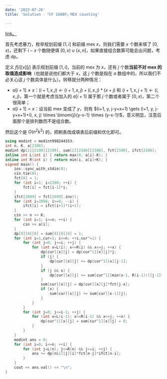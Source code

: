 ```yaml
---
date: '2022-07-26'
title: 'Solution -「CF 1608F」MEX counting'

---
```


[link。](https://codeforces.com/problemset/problem/1608/F)

首先考虑暴力，枚举规划前缀 $[1, i]$ 和前缀 mex $x$，则我们需要 $x$ 个数来填了 $[0, x)$，还剩下 $i-x$ 个数随便填 $[0, x) \cup (x, n]$，如果直接组合数算可能会出问题，考虑 dp。

定义 $f[i][x][j]$ 表示规划前缀 $[1, i]$，当前的 mex 为 $x$，还有 $j$ 个数**当前不对 mex 的取值造成影响**（也就是说他们都大于 $x$，这 $j$ 个数是指在 $a$ 数组中的，所以我们不必关心这 $j$ 个数具体是什么）。转移就分两种情况：

- $a[i+1] \neq x$：$(i+1, x, j) \gets (i+1, x, j)+(i, x, j)*(x+j)$ 和 $(i+1, x, j+1) \gets (i, x, j)$，第一个就是考虑当加入的 $a[i+1]$ 属于那 $j$ 个数或者属于 $[0, x)$，第二个很简单；
- $a[i+1] = x$：设当前 mex 变成了 $y$，则有 $(i+1, y, j-y+x+1) \gets (i+1, y, j-y+x+1)+(i, x, j) \times \binom{j}{y-x-1} \times (y-x-1)!$，意义明显，注意后面那个是排列数而不是组合数。

然后这个是 $O(n^2k^2)$ 的，把刷表改成填表后前缀和优化即可。

```cpp
using modint = modint998244353;
int n, K, a[2100];
modint dp[2][2100][2100], sum[2][2100][2100], fct[2100], ifct[2100];
inline int L(int i) { return max(0, a[i]-K); }
inline int R(int i) { return min(i, a[i]+K); }
signed main() {
    ios::sync_with_stdio(0);
    cin.tie(0);
    fct[0] = 1;
    for (int i=1; i<2100; ++i) {
        fct[i] = fct[i-1]*i;
    }
    ifct[2099] = fct[2099].inv();
    for (int i=2098; i>=0; --i) {
        ifct[i] = ifct[i+1]*(i+1);
    }
    cin >> n >> K;
    for (int i=1; i<=n; ++i) {
        cin >> a[i];
    }
    dp[0][0][0] = sum[0][0][0] = 1;
    for (int i=1,cur=1; i<=n; ++i,cur^=1) {
        for (int j=0; j<=i; ++j) {
            for (int x=L(i); x<=R(i) && x<=j; ++x) {
                dp[cur][x][j] = dp[cur^1][x][j]*j;
                if (j) {
                    dp[cur][x][j] += dp[cur^1][x][j-1];
                }
                if (j && x) {
                    dp[cur][x][j] += sum[cur^1][min(x-1, R(i-1))][j-1]*ifct[j-x];
                }
                sum[cur][x][j] = dp[cur][x][j]*fct[j-x];
                if (x) {
                    sum[cur][x][j] += sum[cur][x-1][j];
                }
            }
        }
        for (int j=0; j<=i-1; ++j) {
            for (int x=L(i-1); x<=R(i-1) && x<=j; ++x) {
                dp[cur^1][x][j] = sum[cur^1][x][j] = 0;
            }
        }
    }
    modint ans = 0;
    for (int i=0; i<=n; ++i) {
        for (int j=L(n); j<=R(n) && j<=i; ++j) {
            ans += dp[n&1][j][i]*fct[n-j]*ifct[n-i];
        }
    }
    cout << ans.val() << "\n";
}
```